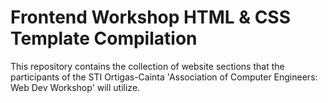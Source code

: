 # Frontend Workshop HTML & CSS Template Compilation 

This repository contains the collection of website sections that the participants of 
the STI Ortigas-Cainta 'Association of Computer Engineers: Web Dev Workshop' will utilize. 

